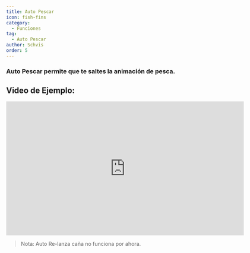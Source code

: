 ```yaml
---
title: Auto Pescar
icon: fish-fins
category:
  - Funciones
tag:
  - Auto Pescar
author: Schvis
order: 5
---
```


### Auto Pescar permite que te saltes la animación de pesca.

## Video de Ejemplo:

<div class="iframe-container"><iframe width="640" height="360" src="https://www.youtube.com/embed/K_l4Tg-81iQ?list=PL5eI1Tb64p56g27qfYk7VuFTz4FK6YrKa" title="Korepi - Auto Fish" frameborder="0" allow="accelerometer; autoplay; clipboard-write; encrypted-media; gyroscope; picture-in-picture; web-share" allowfullscreen></iframe></div>

> Nota: Auto Re-lanza caña no funciona por ahora.
